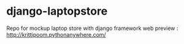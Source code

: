 # django-laptopstore
Repo for mockup laptop store with django framework
web preview : http://krittipoom.pythonanywhere.com/
